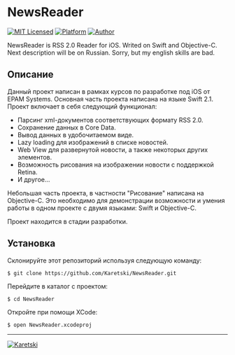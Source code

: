 # NewsReader

[![MIT Licensed](https://img.shields.io/badge/license-MIT-00aeef.svg)](LICENSE.md)
[![Platform](https://img.shields.io/badge/platform-iOS-00aeef.svg)](http://www.apple.com/ios)
[![Author](https://img.shields.io/badge/author-Alexey_Karetski-F0C83C.svg)](https://github.com/Karetski)

NewsReader is RSS 2.0 Reader for iOS. Writed on Swift and Objective-C. Next description will be on Russian. Sorry, but my english skills are bad.

## Описание

Данный проект написан в рамках курсов по разработке под iOS от EPAM Systems. Основная часть проекта написана на языке Swift 2.1. Проект включает в себя следующий функционал:

- Парсинг xml-документов соответствующих формату RSS 2.0.
- Сохранение данных в Core Data.
- Вывод данных в удобочитаемом виде.
- Lazy loading для изображений в списке новостей.
- Web View для развернутой новости, а также некоторых других элементов.
- Возможность рисования на изображении новости с поддержкой Retina.
- И другое...

Небольшая часть проекта, в частности "Рисование" написана на Objective-C. Это необходимо для демонстрации возможности и умения работы в одном проекте с двумя языками: Swift и Objective-C.

Проект находится в стадии разработки.

## Установка

Склонируйте этот репозиторий используя следующую команду:

    $ git clone https://github.com/Karetski/NewsReader.git

Перейдите в каталог с проектом:

    $ cd NewsReader

Откройте при помощи XCode:

    $ open NewsReader.xcodeproj

----------

[![Karetski](https://cldup.com/iI9hDPvPNJ.png)](https://github.com/Karetski)

